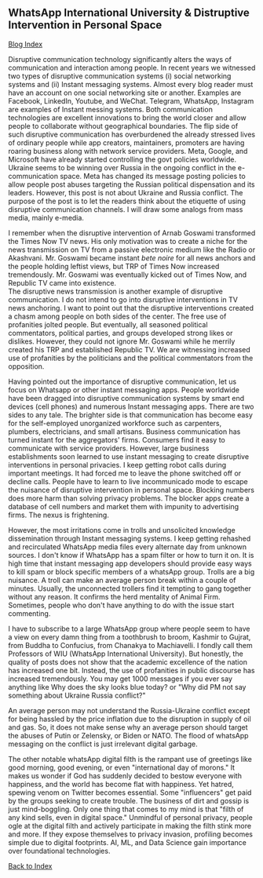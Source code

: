 ##  WhatsApp International University & Distruptive Intervention in Personal Space

[Blog Index](../index.md)

Disruptive communication technology significantly alters the ways of communication and interaction among people. In recent years we witnessed two 
types of disruptive communication systems (i) social networking systems and (ii) Instant messaging systems. Almost
every blog reader must have an account on one social networking site or another. Examples are Facebook, 
LinkedIn, Youtube, and WeChat. Telegram, WhatsApp, Instagram are examples of Instant messing systems. Both 
communication technologies are excellent innovations to bring the world closer and allow people to collaborate without
geographical boundaries. The flip side of such disruptive communication has overburdened the already stressed lives of 
ordinary people while app creators, maintainers, promoters are having roaring business along with network service 
providers. Meta, Google, and Microsoft have already started controlling the govt policies worldwide. 
Ukraine seems to be winning over Russia in the ongoing conflict in the e-communication space. Meta has changed its
message posting policies to allow people post abuses targeting the Russian political dispensation and its leaders.
However, this post is not about Ukraine
and Russia conflict. The purpose of the post is to let the readers think about the etiquette of using disruptive 
communication channels. I will draw some analogs from mass media, mainly e-media. 

I remember when the disruptive intervention of Arnab Goswami transformed the Times Now TV news. His only motivation was 
to create a niche for the news transmission on TV from a passive electronic medium like the Radio or Akashvani. Mr.
Goswami became instant <i>bete noire</i> for all news anchors and the people holding leftist views, but TRP of Times Now 
increased tremendously. Mr. Goswami was eventually kicked out of Times Now, and Republic TV came into existence.  
The disruptive news transmission is another example of disruptive 
communication. I do not intend to go into disruptive interventions in TV news anchoring. I want to point out that the 
disruptive interventions created a chasm among people on both sides of the center. The free use of profanities jolted people. But 
eventually, all seasoned political commentators, political parties, and groups developed strong likes or dislikes. 
However, they could not ignore Mr. Goswami while he merrily created his TRP and established Republic TV. We are witnessing increased use of profanities by the politicians and the political commentators from the opposition. 

Having pointed out the importance of disruptive communication, let us focus on Whatsapp or other instant messaging apps. People worldwide
have been dragged into disruptive communication systems by smart end devices (cell phones) and numerous Instant messaging 
apps. There are two sides to any tale. The brighter side is that communication has become easy for the self-employed 
unorganized workforce such as carpenters, plumbers, electricians, and small artisans. Business communication has turned instant for the 
aggregators' firms. Consumers find it easy to communicate with service providers. However, large business establishments soon learned to use instant 
messaging to create disruptive interventions in personal privacies. I keep getting robot calls during important meetings. It had 
forced me to leave the phone switched off or decline calls. People have to learn to live incommunicado mode to escape the nuisance of disruptive 
intervention in personal space. Blocking numbers does more harm than solving privacy problems. The blocker apps create a database 
of cell numbers and market them with impunity to advertising firms. The nexus is frightening.

However, the most irritations come in trolls and unsolicited knowledge dissemination through Instant messaging systems. I keep 
getting rehashed and recirculated WhatsApp media files every alternate day from unknown sources. I don't know if WhatsApp has a spam filter or how to turn it 
on. It is high time that instant messaging app developers should provide easy ways to kill spam or block specific members of a whatsApp group. Trolls are a big nuisance. A troll 
can make an average person break within a couple of minutes. Usually, the unconnected trollers find it tempting to gang together 
without any reason. It confirms the herd mentality of Animal Firm. Sometimes, people who don't have anything to do with the issue 
start commenting.

I have to subscribe to a large WhatsApp group where people seem to have a view on every damn thing from a toothbrush to broom, Kashmir 
to Gujrat, from Buddha to Confucius, from Chanakya to Machiavelli. I fondly call them Professors of WIU (WhatsApp International 
University). But honestly, the quality of posts does not show that the academic excellence of the nation has increased one bit. 
Instead, the use of profanities in public discourse has increased tremendously. You may get 1000 messages if you ever say anything like Why does the sky looks 
blue today? or "Why did PM not say something about Ukraine Russia conflict?"

An average person may not understand the Russia-Ukraine conflict except for being hassled by the price
inflation due to the disruption in supply of oil and gas. So, it does not make sense why an average person should target the abuses of Putin or 
Zelensky, or Biden or NATO. The flood of whatsApp messaging on the conflict is just irrelevant digital garbage. 

The other notable whatsApp digital filth is the rampant use of greetings like good morning, good evening, or even
"international day of morons." It makes us wonder if God has suddenly decided to bestow everyone with happiness, and the
world has become flat with happiness. Yet hatred, spewing venom on Twitter becomes essential. Some 
"influencers" get paid by the groups seeking to create trouble. The business of dirt and gossip is just mind-boggling. 
Only one thing that comes to my mind is that "filth of any kind sells, even in digital space." Unmindful of personal privacy, people ogle at the digital 
filth and actively participate in making the filth stink more and more. If they expose themselves to privacy invasion, profiling becomes 
simple due to digital footprints. AI, ML, and Data Science gain importance over foundational technologies.

[Back to Index](../index.md)
